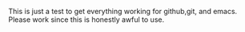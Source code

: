 This is just a test to get everything working for github,git, and emacs. Please work since this is honestly awful to use.